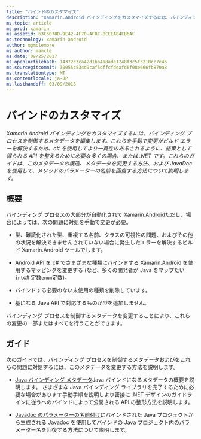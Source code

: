 ```yaml
---
title: "バインドのカスタマイズ"
description: "Xamarin.Android バインディングをカスタマイズするには、バインディング プロセスを制御するメタデータを編集します。 これらを手動で変更がビルド エラーを解決するため、c# を使用してより一貫性のあるされるように、結果として得られる API を整えるために必要な多くの場合、または .NET です。 これらのガイドは、このメタデータの構造、メタデータを変更する方法、および JavaDoc を使用して、メソッドのパラメーターの名前を回復する方法について説明します。"
ms.topic: article
ms.prod: xamarin
ms.assetid: 63C5078D-9E42-4F70-AF8C-8CEEA84FB6AF
ms.technology: xamarin-android
author: mgmclemore
ms.author: mamcle
ms.date: 09/25/2017
ms.openlocfilehash: 14372c3ca42d1ba4a8ade1248f3c5f3210cc7e46
ms.sourcegitcommit: 30055c534d9caf5dffcfdeafd6f08e666fb870a8
ms.translationtype: MT
ms.contentlocale: ja-JP
ms.lasthandoff: 03/09/2018
---
```

# <a name="customizing-bindings"></a>バインドのカスタマイズ

_Xamarin.Android バインディングをカスタマイズするには、バインディング プロセスを制御するメタデータを編集します。これらを手動で変更がビルド エラーを解決するため、c# を使用してより一貫性のあるされるように、結果として得られる API を整えるために必要な多くの場合、または .NET です。これらのガイドは、このメタデータの構造、メタデータを変更する方法、および JavaDoc を使用して、メソッドのパラメーターの名前を回復する方法について説明します。_


## <a name="overview"></a>概要
 
バインディング プロセスの大部分が自動化されて Xamarin.Androidただし、場合によっては、次の問題に対処を手動で変更が必要。

-   型、難読化された型、重複する名前、クラスの可視性の問題、およびその他の状況を解決できませんされていない場合に発生したエラーを解決するビルド Xamarin.Android ツールでします。 

-   Android API を c# でさまざまな種類にバインドする Xamarin.Android を使用するマッピングを変更する (など、多くの開発者が Java をマップたい`int`c# 定数`enum`定数)。

-   バインドする必要のない未使用の種類を削除しています。 

-   基になる Java API で対応するものが型を追加しません。 

バインディング プロセスを制御するメタデータを変更することにより、これらの変更の一部またはすべてを行うことができます。


## <a name="guides"></a>ガイド

次のガイドでは、バインディング プロセスを制御するメタデータおよびをこれらの問題に対処するには、このメタデータを変更する方法を説明します。

-   [Java バインディング メタデータ](~/android/platform/binding-java-library/customizing-bindings/java-bindings-metadata.md)Java バインドになるメタデータの概要を説明します。
    さまざまな Java バインディング ライブラリを完了するために必要な場合があります手動手順を説明しより密接に .NET デザインのガイドラインに従うへのバインドによって公開される API の整形方法を説明します。

-   [Javadoc のパラメーターの名前付け](~/android/platform/binding-java-library/customizing-bindings/naming-parameters-with-javadoc.md)にバインドされた Java プロジェクトから生成される Javadoc を使用してバインドの Java プロジェクト内のパラメーター名を回復する方法について説明します。


 

